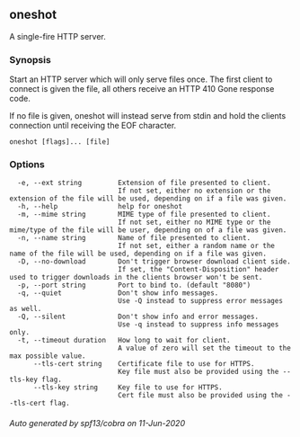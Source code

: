 ## oneshot

A single-fire HTTP server.

### Synopsis

Start an HTTP server which will only serve files once.
The first client to connect is given the file, all others receive an HTTP 410 Gone response code.

If no file is given, oneshot will instead serve from stdin and hold the clients connection until receiving the EOF character.


```
oneshot [flags]... [file]
```

### Options

```
  -e, --ext string         Extension of file presented to client.
                           If not set, either no extension or the extension of the file will be used, depending on if a file was given.
  -h, --help               help for oneshot
  -m, --mime string        MIME type of file presented to client.
                           If not set, either no MIME type or the mime/type of the file will be user, depending on of a file was given.
  -n, --name string        Name of file presented to client.
                           If not set, either a random name or the name of the file will be used, depending on if a file was given.
  -D, --no-download        Don't trigger browser download client side.
                           If set, the "Content-Disposition" header used to trigger downloads in the clients browser won't be sent.
  -p, --port string        Port to bind to. (default "8080")
  -q, --quiet              Don't show info messages.
                           Use -Q instead to suppress error messages as well.
  -Q, --silent             Don't show info and error messages.
                           Use -q instead to suppress info messages only.
  -t, --timeout duration   How long to wait for client.
                           A value of zero will set the timeout to the max possible value.
      --tls-cert string    Certificate file to use for HTTPS.
                           Key file must also be provided using the --tls-key flag.
      --tls-key string     Key file to use for HTTPS.
                           Cert file must also be provided using the --tls-cert flag.
```

###### Auto generated by spf13/cobra on 11-Jun-2020
